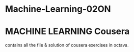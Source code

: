 # Machine-Learning-02ON

# MACHINE LEARNING Cousera  
contains all the file & solution of cousera exercises in octava.

